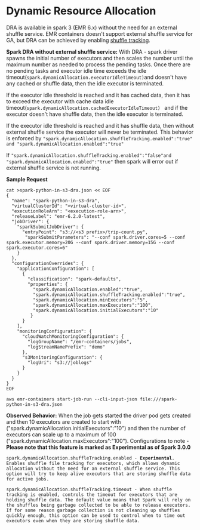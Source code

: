 # Dynamic Resource Allocation

DRA is available in spark 3 (EMR 6.x) without the need for an external shuffle service. EMR containers doesn't support external shuffle service for GA, but DRA can be achieved by enabling [shuffle tracking](https://spark.apache.org/docs/latest/configuration.html#dynamic-allocation).

**Spark DRA without external shuffle service:**
With DRA - spark driver spawns the initial number of executors and then scales the number until the maximum number as needed to process the pending tasks. Once there are no pending tasks and executor idle time exceeds the idle timeout(`spark.dynamicAllocation.executorIdleTimeout)`and doesn't have any cached or shuffle data, then the idle executor is terminated.

 If the executor idle threshold is reached and it has cached data, then it has to exceed the executor with cache data idle timeout(`spark.dynamicAllocation.cachedExecutorIdleTimeout) ` and if the executor doesn't have shuffle data, then the idle executor is terminated.

If the executor idle threshold is reached and it has shuffle data, then without external shuffle service the executor will never be terminated. This behavior is enforced by `"spark.dynamicAllocation.shuffleTracking.enabled":"true" and "spark.dynamicAllocation.enabled":"true"`

If `"spark.dynamicAllocation.shuffleTracking.enabled":"false"and "spark.dynamicAllocation.enabled":"true"` then spark will error out if external shuffle service is not running.

**Sample Request**

```
cat >spark-python-in-s3-dra.json << EOF
{
  "name": "spark-python-in-s3-dra", 
  "virtualClusterId": "<virtual-cluster-id>", 
  "executionRoleArn": "<execution-role-arn>", 
  "releaseLabel": "emr-6.2.0-latest", 
  "jobDriver": {
    "sparkSubmitJobDriver": {
      "entryPoint": "s3://<s3 prefix>/trip-count.py", 
       "sparkSubmitParameters": "--conf spark.driver.cores=5 --conf spark.executor.memory=20G --conf spark.driver.memory=15G --conf spark.executor.cores=6"
    }
  }, 
  "configurationOverrides": {
    "applicationConfiguration": [
      {
        "classification": "spark-defaults", 
        "properties": {
          "spark.dynamicAllocation.enabled":"true",
          "spark.dynamicAllocation.shuffleTracking.enabled":"true",
          "spark.dynamicAllocation.minExecutors":"5",
          "spark.dynamicAllocation.maxExecutors":"100",
          "spark.dynamicAllocation.initialExecutors":"10"
         }
      }
    ], 
    "monitoringConfiguration": {
      "cloudWatchMonitoringConfiguration": {
        "logGroupName": "/emr-containers/jobs", 
        "logStreamNamePrefix": "demo"
      }, 
      "s3MonitoringConfiguration": {
        "logUri": "s3://joblogs"
      }
    }
  }
}
EOF
```

```
aws emr-containers start-job-run --cli-input-json file:///spark-python-in-s3-dra.json
```

**Observed Behavior:**
When the job gets started the driver pod gets created and then 10 executors are created to start with ("spark.dynamicAllocation.initialExecutors":"10") and then the number of executors can scale up to a maximum of 100 ("spark.dynamicAllocation.maxExecutors":"100"). 
Configurations to note - **Please note that this feature is marked as Experimental as of Spark 3.0.0**

`spark.dynamicAllocation.shuffleTracking.enabled - `**`Experimental`**`. Enables shuffle file tracking for executors, which allows dynamic allocation without the need for an external shuffle service. This option will try to keep alive executors that are storing shuffle data for active jobs.`

`spark.dynamicAllocation.shuffleTracking.timeout - When shuffle tracking is enabled, controls the timeout for executors that are holding shuffle data. The default value means that Spark will rely on the shuffles being garbage collected to be able to release executors. If for some reason garbage collection is not cleaning up shuffles quickly enough, this option can be used to control when to time out executors even when they are storing shuffle data.`

